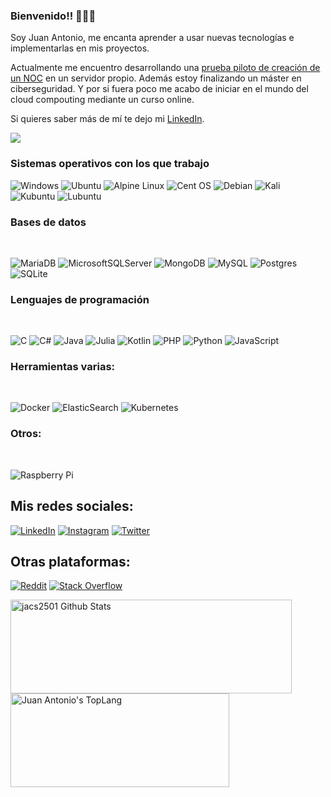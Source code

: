 ### Bienvenido!! 👋👋👋

Soy Juan Antonio, me encanta aprender a usar nuevas tecnologías e implementarlas en mis proyectos.

Actualmente me encuentro desarrollando una [prueba piloto de creación de un NOC](https://github.com/jacs2501/Creacion_NOC) en un servidor propio.
Además estoy finalizando un máster en ciberseguridad. Y por si fuera poco me acabo de iniciar en el mundo del cloud compouting mediante un curso online.

Si quieres saber más de mí te dejo mi [LinkedIn](https://www.linkedin.com/in/juan-antonio-cejudo-algar/).

![](https://komarev.com/ghpvc/?username=jacs2501&color=blue)


### Sistemas operativos con los que trabajo

![Windows](https://img.shields.io/badge/Windows-0078D6?style=for-the-badge&logo=windows&logoColor=white)
![Ubuntu](https://img.shields.io/badge/Ubuntu-E95420?style=for-the-badge&logo=ubuntu&logoColor=white)
![Alpine Linux](https://img.shields.io/badge/Alpine_Linux-%230D597F.svg?style=for-the-badge&logo=alpine-linux&logoColor=white)
![Cent OS](https://img.shields.io/badge/cent%20os-002260?style=for-the-badge&logo=centos&logoColor=F0F0F0)
![Debian](https://img.shields.io/badge/Debian-D70A53?style=for-the-badge&logo=debian&logoColor=white)
![Kali](https://img.shields.io/badge/Kali-268BEE?style=for-the-badge&logo=kalilinux&logoColor=white)
![Kubuntu](https://img.shields.io/badge/-KUbuntu-%230079C1?style=for-the-badge&logo=kubuntu&logoColor=white)
![Lubuntu](https://img.shields.io/badge/-Lubuntu-%230065C2?style=for-the-badge&logo=lubuntu&logoColor=white)


### Bases de datos
<br/>

![MariaDB](https://img.shields.io/badge/MariaDB-003545?style=for-the-badge&logo=mariadb&logoColor=white)
![MicrosoftSQLServer](https://img.shields.io/badge/Microsoft%20SQL%20Sever-CC2927?style=for-the-badge&logo=microsoft%20sql%20server&logoColor=white)
![MongoDB](https://img.shields.io/badge/MongoDB-%234ea94b.svg?style=for-the-badge&logo=mongodb&logoColor=white)
![MySQL](https://img.shields.io/badge/mysql-%2300f.svg?style=for-the-badge&logo=mysql&logoColor=white)
![Postgres](https://img.shields.io/badge/postgres-%23316192.svg?style=for-the-badge&logo=postgresql&logoColor=white)
![SQLite](https://img.shields.io/badge/sqlite-%2307405e.svg?style=for-the-badge&logo=sqlite&logoColor=white)

### Lenguajes de programación
<br/>

![C](https://img.shields.io/badge/c-%2300599C.svg?style=for-the-badge&logo=c&logoColor=white)
![C#](https://img.shields.io/badge/c%23-%23239120.svg?style=for-the-badge&logo=c-sharp&logoColor=white)
![Java](https://img.shields.io/badge/java-%23ED8B00.svg?style=for-the-badge&logo=java&logoColor=white)
![Julia](https://img.shields.io/badge/-Julia-9558B2?style=for-the-badge&logo=julia&logoColor=white)
![Kotlin](https://img.shields.io/badge/kotlin-%230095D5.svg?style=for-the-badge&logo=kotlin&logoColor=white)
![PHP](https://img.shields.io/badge/php-%23777BB4.svg?style=for-the-badge&logo=php&logoColor=white)
![Python](https://img.shields.io/badge/python-3670A0?style=for-the-badge&logo=python&logoColor=ffdd54)
![JavaScript](https://img.shields.io/badge/javascript-%23323330.svg?style=for-the-badge&logo=javascript&logoColor=%23F7DF1E)



### Herramientas varias:
<br/>

![Docker](https://img.shields.io/badge/docker-%230db7ed.svg?style=for-the-badge&logo=docker&logoColor=white)
![ElasticSearch](https://img.shields.io/badge/-ElasticSearch-005571?style=for-the-badge&logo=elasticsearch)
![Kubernetes](https://img.shields.io/badge/kubernetes-%23326ce5.svg?style=for-the-badge&logo=kubernetes&logoColor=white)



### Otros:
<br/>

![Raspberry Pi](https://img.shields.io/badge/-RaspberryPi-C51A4A?style=for-the-badge&logo=Raspberry-Pi)


## Mis redes sociales:

[![LinkedIn](https://img.shields.io/badge/LinkedIn-Juan_Antonio_Cejudo-0077B5?style=?style=flat&logo=linkedin&logoColor=white&labelColor=101010)](https://www.linkedin.com/in/juan-antonio-cejudo-algar/)
[![Instagram](https://img.shields.io/badge/Instagram-@juanfitpro-E4405F?style=flat&logo=instagram&logoColor=white&labelColor=101010)](https://instagram.com/juanfitpro)
[![Twitter](https://img.shields.io/badge/Twitter-@b4dusb-1DA1F2?style=flat&logo=twitter&logoColor=white&labelColor=101010)](https://twitter.com/b4dusb)

## Otras plataformas:
[![Reddit](https://img.shields.io/badge/Reddit-jacs2501-FF4500?style=?style=flat&logo=reddit&logoColor=white&labelColor=101010)](https://www.reddit.com/user/jacs2501)
[![Stack Overflow](https://img.shields.io/badge/Stack_Overflow-Juan_Antonio-FE7A16?style=?style=flat&logo=stackoverflow&logoColor=white&labelColor=101010)](https://es.stackoverflow.com/users/284904/jacs2501)

<div style="-webkit-column-count: 2; -moz-column-count: 2; column-count: 2; -webkit-column-rule: 1px dotted #e0e0e0; -moz-column-rule: 1px dotted #e0e0e0; column-rule: 1px dotted #e0e0e0;">
    <div style="display: inline-block;">
        <img width="450" height="150" img align="left" alt="jacs2501 Github Stats" src="https://github-readme-stats.vercel.app/api?username=jacs2501&theme=synthwave&show_icons=true&include_all_commits=true&count_private=true&hide_border=false&hide=issues&locale=es" class="responsive" />
    </div>
    <div style="display: inline-block;">
        <img width="350" height="150" img align="center" alt="Juan Antonio's TopLang" src="https://github-readme-stats.vercel.app/api/top-langs/?username=jacs2501&langs_count=6&theme=synthwave&hide_border=false&layout=compact&count_private=true&locale=es" class="responsive"/>
    </div>
</div>




<!--
**jacs2501/jacs2501** is a ✨ _special_ ✨ repository because its `README.md` (this file) appears on your GitHub profile.

Here are some ideas to get you started:

- 🔭 I’m currently working on ...
- 🌱 I’m currently learning ...
- 👯 I’m looking to collaborate on ...
- 🤔 I’m looking for help with ...
- 💬 Ask me about ...
- 📫 How to reach me: ...
- 😄 Pronouns: ...
- ⚡ Fun fact: ...
-->
